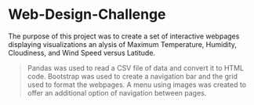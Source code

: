 # Web-Design-Challenge

The purpose of this project was to create a set of interactive webpages displaying visualizations an alysis of Maximum Temperature, Humidity, Cloudiness, and Wind Speed versus Latitude.

> Pandas was used to read a CSV file of data and convert it to HTML code.
> Bootstrap was used to create a navigation bar and the grid used to format the webpages.
> A menu using images was created to offer an additional option of navigation between pages.


